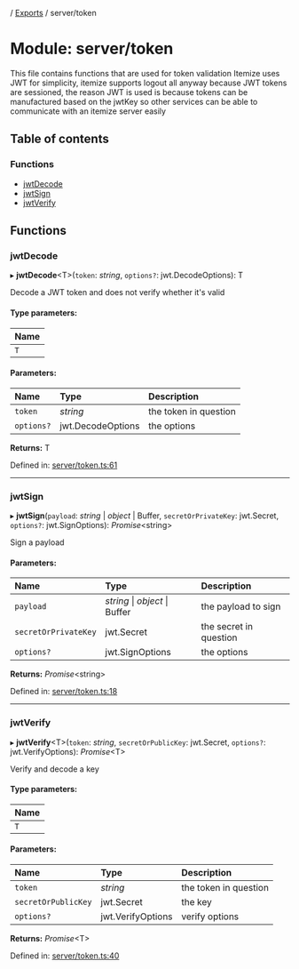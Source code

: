 [](../README.md) / [Exports](../modules.md) / server/token

# Module: server/token

This file contains functions that are used for token validation
Itemize uses JWT for simplicity, itemize supports logout all anyway
because JWT tokens are sessioned, the reason JWT is used is because
tokens can be manufactured based on the jwtKey so other services
can be able to communicate with an itemize server easily

## Table of contents

### Functions

- [jwtDecode](server_token.md#jwtdecode)
- [jwtSign](server_token.md#jwtsign)
- [jwtVerify](server_token.md#jwtverify)

## Functions

### jwtDecode

▸ **jwtDecode**<T\>(`token`: *string*, `options?`: jwt.DecodeOptions): T

Decode a JWT token and does not verify whether it's valid

#### Type parameters:

Name |
:------ |
`T` |

#### Parameters:

Name | Type | Description |
:------ | :------ | :------ |
`token` | *string* | the token in question   |
`options?` | jwt.DecodeOptions | the options    |

**Returns:** T

Defined in: [server/token.ts:61](https://github.com/onzag/itemize/blob/0e9b128c/server/token.ts#L61)

___

### jwtSign

▸ **jwtSign**(`payload`: *string* \| *object* \| Buffer, `secretOrPrivateKey`: jwt.Secret, `options?`: jwt.SignOptions): *Promise*<string\>

Sign a payload

#### Parameters:

Name | Type | Description |
:------ | :------ | :------ |
`payload` | *string* \| *object* \| Buffer | the payload to sign   |
`secretOrPrivateKey` | jwt.Secret | the secret in question   |
`options?` | jwt.SignOptions | the options    |

**Returns:** *Promise*<string\>

Defined in: [server/token.ts:18](https://github.com/onzag/itemize/blob/0e9b128c/server/token.ts#L18)

___

### jwtVerify

▸ **jwtVerify**<T\>(`token`: *string*, `secretOrPublicKey`: jwt.Secret, `options?`: jwt.VerifyOptions): *Promise*<T\>

Verify and decode a key

#### Type parameters:

Name |
:------ |
`T` |

#### Parameters:

Name | Type | Description |
:------ | :------ | :------ |
`token` | *string* | the token in question   |
`secretOrPublicKey` | jwt.Secret | the key   |
`options?` | jwt.VerifyOptions | verify options    |

**Returns:** *Promise*<T\>

Defined in: [server/token.ts:40](https://github.com/onzag/itemize/blob/0e9b128c/server/token.ts#L40)
